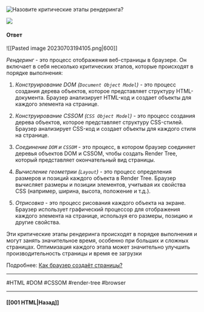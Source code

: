 ![Назовите критические этапы рендеринга?](https://youtu.be/3NGkctg4lsE?t=31)

![](https://www.youtube.com/watch?v=tjfuvVz_VWk)
#### Ответ

![[Pasted image 20230703194105.png|600]]

*Рендеринг* - это процесс отображения веб-страницы в браузере. Он включает в себя несколько критических этапов, которые происходят в порядке выполнения:

1. *Конструирование DOM (`Document Object Model`)* - это процесс создания дерева объектов, которое представляет структуру HTML-документа. Браузер анализирует HTML-код и создает объекты для каждого элемента на странице.
    
2. *Конструирование CSSOM (`CSS Object Model`)* - это процесс создания дерева объектов, которое представляет структуру CSS-стилей. Браузер анализирует CSS-код и создает объекты для каждого стиля на странице.
    
3. *Соединение `DOM` и `CSSOM`* - это процесс, в котором браузер соединяет деревья объектов DOM и CSSOM, чтобы создать Render Tree, который представляет окончательный вид страницы.
    
4. *Вычисление геометрии (`Layout`)* - это процесс определения размеров и позиций каждого объекта в Render Tree. Браузер вычисляет размеры и позиции элементов, учитывая их свойства CSS (например, ширина, высота, положение и т.д.).
    
5. *Отрисовка* - это процесс рисования каждого объекта на экране. Браузер использует графический процессор для отображения каждого элемента на странице, используя его размеры, позицию и другие свойства.

Эти критические этапы рендеринга происходят в порядке выполнения и могут занять значительное время, особенно при больших и сложных страницах. Оптимизация каждого этапа может значительно улучшить производительность страницы и время ее загрузки

Подробнее: [Как браузер создаёт страницы?](https://doka.guide/tools/how-the-browser-creates-pages/)

___
#HTML #DOM #CSSOM #render-tree #browser

___

#### [[001 HTML|Назад]]